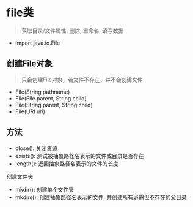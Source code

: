 # file类

> 获取目录/文件属性, 删除, 重命名, 读写数据 

- import java.io.File

## 创建File对象

> 只会创建File对象，若文件不存在，并不会创建文件

- File(String pathname)
- File(File parent, String child)
- File(String parent, String child)
- File(URI uri)

## 方法

- close(): 关闭资源
- exists(): 测试被抽象路径名表示的文件或目录是否存在
- length(): 返回抽象路径名表示的文件的长度

创建文件夹

- mkdir(): 创建单个文件夹
- mkdirs(): 创建抽象路径名表示的文件, 并创建所有必需但不存在的父目录
